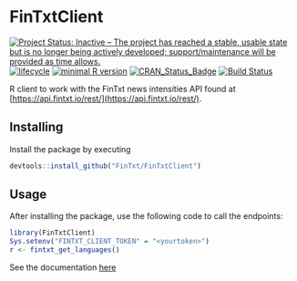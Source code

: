 # FinTxtClient

[![Project Status: Inactive – The project has reached a stable, usable state but is no longer being actively developed; support/maintenance will be provided as time allows.](http://www.repostatus.org/badges/latest/active.svg)](http://www.repostatus.org/#active) [![lifecycle](https://img.shields.io/badge/lifecycle-experimental-orange.svg)](https://www.tidyverse.org/lifecycle/#experimental) [![minimal R version](https://img.shields.io/badge/R%3E%3D-3.1.0-6666ff.svg)](https://cran.r-project.org/) [![CRAN\_Status\_Badge](http://www.r-pkg.org/badges/version/sfutils)](https://cran.r-project.org/package=FinTxtClient) [![Build Status](https://travis-ci.org/FinTxt/FinTxtClient-R.svg?branch=master)](https://travis-ci.org/FinTxt/FinTxtClient-R)

R client to work with the FinTxt news intensities API found at [https://api.fintxt.io/rest/](https://api.fintxt.io/rest/).

## Installing

Install the package by executing

```r
devtools::install_github("FinTxt/FinTxtClient")
```

## Usage

After installing the package, use the following code to call the endpoints:

```r
library(FinTxtClient)
Sys.setenv("FINTXT_CLIENT_TOKEN" = "<yourtoken>")
r <- fintxt_get_languages()
```

See the documentation [here](https://fintxt.github.io/documentation/theapi.html)

